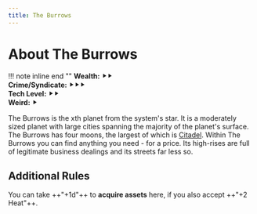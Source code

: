 ```yaml
---
title: The Burrows
---
```


# About The Burrows

!!! note inline end ""
    **Wealth:** ⯈⯈<br />
    **Crime/Syndicate:** ⯈⯈⯈<br />
    **Tech Level:** ⯈⯈<br />
    **Weird:** ⯈

The Burrows is the xth planet from the system's star. It is a moderately sized planet with large cities spanning the majority of the planet's surface. The Burrows has four moons, the largest of which is [Citadel](/planets/citadel). Within The Burrows you can find anything you need - for a price. Its high-rises are full of legitimate business dealings and its streets far less so.

## Additional Rules

You can take ++"\+1d"++ to **acquire assets** here, if you also accept ++"\+2 Heat"++.
